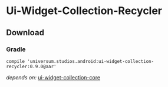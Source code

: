 Ui-Widget-Collection-Recycler
===============

## Download ##

### Gradle ###

    compile 'universum.studios.android:ui-widget-collection-recycler:0.9.0@aar'

_depends on:_
[ui-widget-collection-core](https://github.com/universum-studios/android_ui/tree/master/library-widget-collection-core)